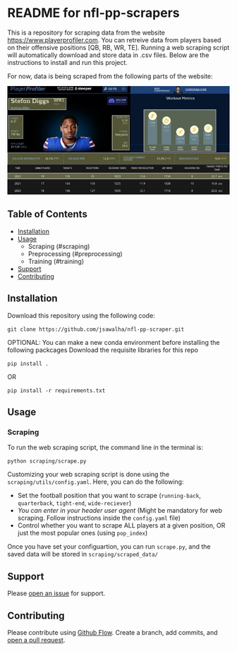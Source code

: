 # README for nfl-pp-scrapers

This is a repository for scraping data from the website https://www.playerprofiler.com. You can retreive data from players based on their offensive positions [QB, RB, WR, TE]. Running a web scraping script will automatically download and store data in .csv files. Below are the instructions to install and run this project.

For now, data is being scraped from the following parts of the website:

![Playerprofiler](/images/highlight_image.jpg)

## Table of Contents

- [Installation](#installation)
- [Usage](#usage)
    - Scraping (#scraping)
    - Preprocessing (#preprocessing)
    - Training (#training)
- [Support](#support)
- [Contributing](#contributing)

## Installation

Download this repository using the following code:

```
git clone https://github.com/jsawalha/nfl-pp-scraper.git
```
OPTIONAL: You can make a new conda environment before installing the following packcages
Download the requisite libraries for this repo
```
pip install .
```

OR

```
pip install -r requirements.txt
```

## Usage

### Scraping

To run the web scraping script, the command line in the terminal is:

```
python scraping/scrape.py
```

Customizing your web scraping script is done using the `scraping/utils/config.yaml`. Here, you can do the following:
- Set the football position that you want to scrape (`running-back`, `quarterback`, `tight-end`, `wide-reciever`)
- *You can enter in your header user agent* (Might be mandatory for web scraping. Follow instructions inside the `config.yaml` file)
- Control whether you want to scrape ALL players at a given position, OR just the most popular ones (using `pop_index`)

Once you have set your configuartion, you can run `scrape.py`, and the saved data will be stored in `scraping/scraped_data/`

## Support

Please [open an issue](https://github.com/fraction/readme-boilerplate/issues/new) for support.

## Contributing

Please contribute using [Github Flow](https://guides.github.com/introduction/flow/). Create a branch, add commits, and [open a pull request](https://github.com/fraction/readme-boilerplate/compare/).
